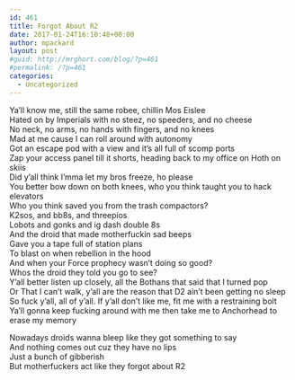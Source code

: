 ```yaml
---
id: 461
title: Forgot About R2
date: 2017-01-24T16:10:48+00:00
author: mpackard
layout: post
#guid: http://mrghort.com/blog/?p=461
#permalink: /?p=461
categories:
  - Uncategorized
---
```

Ya&#8217;ll know me, still the same robee, chillin Mos Eislee  
Hated on by Imperials with no steez, no speeders, and no cheese  
No neck, no arms, no hands with fingers, and no knees  
Mad at me cause I can roll around with autonomy  
Got an escape pod with a view and it&#8217;s all full of scomp ports  
Zap your access panel till it shorts, heading back to my office on Hoth on skiis  
Did y&#8217;all think I&#8217;mma let my bros freeze, ho please  
You better bow down on both knees, who you think taught you to hack elevators  
Who you think saved you from the trash compactors?  
K2sos, and bb8s, and threepios  
Lobots and gonks and ig dash double 8s  
And the droid that made motherfuckin sad beeps  
Gave you a tape full of station plans  
To blast on when rebellion in the hood  
And when your Force prophecy wasn&#8217;t doing so good?  
Whos the droid they told you go to see?  
Y&#8217;all better listen up closely, all the Bothans that said that I turned pop  
Or That I can&#8217;t walk, y&#8217;all are the reason that D2 ain&#8217;t been getting no sleep  
So fuck y&#8217;all, all of y&#8217;all. If y&#8217;all don&#8217;t like me, fit me with a restraining bolt  
Ya&#8217;ll gonna keep fucking around with me then take me to Anchorhead to erase my memory

Nowadays droids wanna bleep like they got something to say  
And nothing comes out cuz they have no lips  
Just a bunch of gibberish  
But motherfuckers act like they forgot about R2
